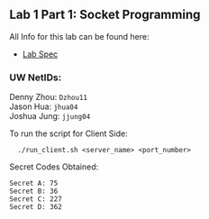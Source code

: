## Lab 1 Part 1: Socket Programming 
All Info for this lab can be found here:  
- [Lab Spec](https://courses.cs.washington.edu/courses/cse461/24au/lab/lab1.html)

### **UW NetIDs:**
Denny Zhou: `Dzhou11`  
Jason Hua: `jhua04`  
Joshua Jung: `jjung04`  

To run the script for Client Side:
``` shell  
  ./run_client.sh <server_name> <port_number>
```
Secret Codes Obtained:
```
Secret A: 75  
Secret B: 36  
Secret C: 227  
Secret D: 362
```